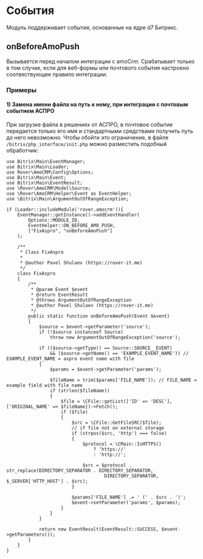 # События
Модуль поддерживает события, основанные на ядре d7 Битрикс.
## onBeforeAmoPush
Вызывается перед началом интеграции с amoCrm. Срабатывает только в том случае, если для веб-формы или почтового события настроено соотвествующее правило интеграции.

### Примеры
#### 1) Замена имени файла на путь к нему, при интеграции с почтовым событием АСПРО
При загрузке файла в решениях от АСПРО, в почтовое событие передается только его имя и стандартными средствами получить путь до него невозможно. Чтобы обойти это ограничение, в файле `/bitrix/php_interface/init.php` можно разместить подобный обработчик:
    
    use Bitrix\Main\EventManager;
    use Bitrix\Main\Loader;
    use Rover\AmoCRM\Config\Options;
    use Bitrix\Main\Event;
    use Bitrix\Main\EventResult;
    use \Rover\AmoCRM\Model\Source;
    use \Rover\AmoCRM\Helper\Event as EventHelper;
    use \Bitrix\Main\ArgumentOutOfRangeException;
    
    if (Loader::includeModule('rover.amocrm')){
        EventManager::getInstance()->addEventHandler(
            Options::MODULE_ID,
            EventHelper::ON_BEFORE_AMO_PUSH,
            ["FixAspro", "onBeforeAmoPush"]
        );
    
        /**
         * Class FixAspro
         *
         * @author Pavel Shulaev (https://rover-it.me)
         */
        class FixAspro
        {
            /**
             * @param Event $event
             * @return EventResult
             * @throws ArgumentOutOfRangeException
             * @author Pavel Shulaev (https://rover-it.me)
             */
            public static function onBeforeAmoPush(Event $event)
            {
                $source = $event->getParameter('source');
                if (!$source instanceof Source)
                    throw new ArgumentOutOfRangeException('source');
    
                if (($source->getType() == Source::SOURCE__EVENT)
                    && ($source->getName() == 'EXAMPLE_EVENT_NAME')) // EXAMPLE_EVENT_NAME = aspro event name with file
                {
                    $params = $event->getParameter('params');
    
                    $fileName = trim($params['FILE_NAME']); // FILE_NAME = example field with file name
                    if (strlen($fileName)) 
                    {
                        $file = \CFile::getList(['ID' => 'DESC'], ['ORIGINAL_NAME' => $fileName])->Fetch();
                        if ($file)
                        {
                            $src = \CFile::GetFileSRC($file);
                            // if file not on external storage
                            if (strpos($src, 'http') === false)
                            {
                                $protocol = \CMain::IsHTTPS()
                                    ? 'https://'
                                    : 'http://';
    
                                $src = $protocol . str_replace(DIRECTORY_SEPARATOR . DIRECTORY_SEPARATOR,
                                        DIRECTORY_SEPARATOR, $_SERVER['HTTP_HOST'] . $src);
                            }
    
                            $params['FILE_NAME'] .= ' (' . $src . ')';
                            $event->setParameter('params', $params);
                        }
                    }
                }
    
                return new EventResult(EventResult::SUCCESS, $event->getParameters());
            }
        }
    }
